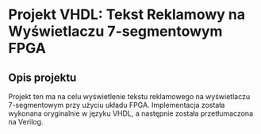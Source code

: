 # Projekt VHDL: Tekst Reklamowy na Wyświetlaczu 7-segmentowym FPGA

## Opis projektu
Projekt ten ma na celu wyświetlenie tekstu reklamowego na wyświetlaczu 7-segmentowym przy użyciu układu FPGA. Implementacja została wykonana oryginalnie w języku VHDL, a następnie została przetłumaczona na Verilog.

